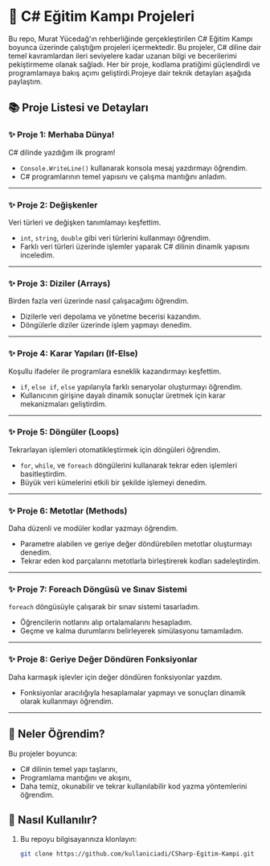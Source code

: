 # 🚀 **C# Eğitim Kampı Projeleri**  

Bu repo, Murat Yücedağ'ın rehberliğinde gerçekleştirilen C# Eğitim Kampı boyunca üzerinde çalıştığım projeleri içermektedir. Bu projeler, C# diline dair temel kavramlardan ileri seviyelere kadar uzanan bilgi ve becerilerimi pekiştirmeme olanak sağladı. Her bir proje, kodlama pratiğimi güçlendirdi ve programlamaya bakış açımı geliştirdi.Projeye dair teknik detayları aşağıda paylaştım.
## 📚 **Proje Listesi ve Detayları**  

### ✨ **Proje 1: Merhaba Dünya!**  
C# dilinde yazdığım ilk program!  
- `Console.WriteLine()` kullanarak konsola mesaj yazdırmayı öğrendim.  
- C# programlarının temel yapısını ve çalışma mantığını anladım.  

---

### ✨ **Proje 2: Değişkenler**  
Veri türleri ve değişken tanımlamayı keşfettim.  
- `int`, `string`, `double` gibi veri türlerini kullanmayı öğrendim.  
- Farklı veri türleri üzerinde işlemler yaparak C# dilinin dinamik yapısını inceledim.  

---

### ✨ **Proje 3: Diziler (Arrays)**  
Birden fazla veri üzerinde nasıl çalışacağımı öğrendim.  
- Dizilerle veri depolama ve yönetme becerisi kazandım.  
- Döngülerle diziler üzerinde işlem yapmayı denedim.  

---

### ✨ **Proje 4: Karar Yapıları (If-Else)**  
Koşullu ifadeler ile programlara esneklik kazandırmayı keşfettim.  
- `if`, `else if`, `else` yapılarıyla farklı senaryolar oluşturmayı öğrendim.  
- Kullanıcının girişine dayalı dinamik sonuçlar üretmek için karar mekanizmaları geliştirdim.  

---

### ✨ **Proje 5: Döngüler (Loops)**  
Tekrarlayan işlemleri otomatikleştirmek için döngüleri öğrendim.  
- `for`, `while`, ve `foreach` döngülerini kullanarak tekrar eden işlemleri basitleştirdim.  
- Büyük veri kümelerini etkili bir şekilde işlemeyi denedim.  

---

### ✨ **Proje 6: Metotlar (Methods)**  
Daha düzenli ve modüler kodlar yazmayı öğrendim.  
- Parametre alabilen ve geriye değer döndürebilen metotlar oluşturmayı denedim.  
- Tekrar eden kod parçalarını metotlarla birleştirerek kodları sadeleştirdim.  

---

### ✨ **Proje 7: Foreach Döngüsü ve Sınav Sistemi**  
`foreach` döngüsüyle çalışarak bir sınav sistemi tasarladım.  
- Öğrencilerin notlarını alıp ortalamalarını hesapladım.  
- Geçme ve kalma durumlarını belirleyerek simülasyonu tamamladım.  

---

### ✨ **Proje 8: Geriye Değer Döndüren Fonksiyonlar**  
Daha karmaşık işlevler için değer döndüren fonksiyonlar yazdım.  
- Fonksiyonlar aracılığıyla hesaplamalar yapmayı ve sonuçları dinamik olarak kullanmayı öğrendim.  

---

## 🌟 **Neler Öğrendim?**  
Bu projeler boyunca:  
- C# dilinin temel yapı taşlarını,  
- Programlama mantığını ve akışını,  
- Daha temiz, okunabilir ve tekrar kullanılabilir kod yazma yöntemlerini öğrendim.  

## 📂 **Nasıl Kullanılır?**  
1. Bu repoyu bilgisayarınıza klonlayın:  
   ```bash
   git clone https://github.com/kullaniciadi/CSharp-Egitim-Kampi.git

